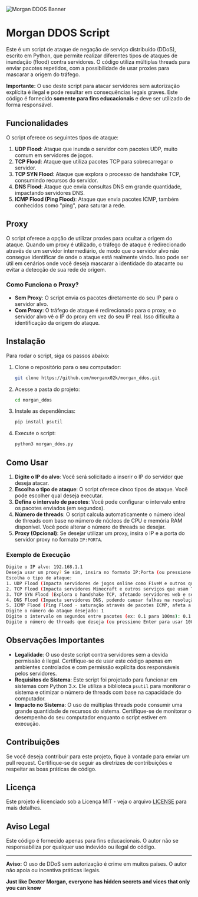 ![Morgan DDOS Banner](https://i.postimg.cc/gXHD2NVN/banner.jpg)

# Morgan DDOS Script

Este é um script de ataque de negação de serviço distribuído (DDoS), escrito em Python, que permite realizar diferentes tipos de ataques de inundação (flood) contra servidores. O código utiliza múltiplas threads para enviar pacotes repetidos, com a possibilidade de usar proxies para mascarar a origem do tráfego.

**Importante:** O uso deste script para atacar servidores sem autorização explícita é ilegal e pode resultar em consequências legais graves. Este código é fornecido **somente para fins educacionais** e deve ser utilizado de forma responsável.

## Funcionalidades

O script oferece os seguintes tipos de ataque:

1. **UDP Flood**: Ataque que inunda o servidor com pacotes UDP, muito comum em servidores de jogos.
2. **TCP Flood**: Ataque que utiliza pacotes TCP para sobrecarregar o servidor.
3. **TCP SYN Flood**: Ataque que explora o processo de handshake TCP, consumindo recursos do servidor.
4. **DNS Flood**: Ataque que envia consultas DNS em grande quantidade, impactando servidores DNS.
5. **ICMP Flood (Ping Flood)**: Ataque que envia pacotes ICMP, também conhecidos como "ping", para saturar a rede.

## Proxy

O script oferece a opção de utilizar proxies para ocultar a origem do ataque. Quando um proxy é utilizado, o tráfego de ataque é redirecionado através de um servidor intermediário, de modo que o servidor alvo não consegue identificar de onde o ataque está realmente vindo. Isso pode ser útil em cenários onde você deseja mascarar a identidade do atacante ou evitar a detecção de sua rede de origem.

### Como Funciona o Proxy?

- **Sem Proxy**: O script envia os pacotes diretamente do seu IP para o servidor alvo.
- **Com Proxy**: O tráfego de ataque é redirecionado para o proxy, e o servidor alvo vê o IP do proxy em vez do seu IP real. Isso dificulta a identificação da origem do ataque.

## Instalação

Para rodar o script, siga os passos abaixo:

1. Clone o repositório para o seu computador:
   ```bash
   git clone https://github.com/morganx02k/morgan_ddos.git
   ```

2. Acesse a pasta do projeto:
   ```bash
   cd morgan_ddos
   ```

3. Instale as dependências:
   ```bash
   pip install psutil
   ```

4. Execute o script:
   ```bash
   python3 morgan_ddos.py
   ```

## Como Usar

1. **Digite o IP do alvo**: Você será solicitado a inserir o IP do servidor que deseja atacar.
2. **Escolha o tipo de ataque**: O script oferece cinco tipos de ataque. Você pode escolher qual deseja executar.
3. **Defina o intervalo de pacotes**: Você pode configurar o intervalo entre os pacotes enviados (em segundos).
4. **Número de threads**: O script calcula automaticamente o número ideal de threads com base no número de núcleos de CPU e memória RAM disponível. Você pode alterar o número de threads se desejar.
5. **Proxy (Opcional)**: Se desejar utilizar um proxy, insira o IP e a porta do servidor proxy no formato `IP:PORTA`.

### Exemplo de Execução

```bash
Digite o IP alvo: 192.168.1.1
Deseja usar um proxy? Se sim, insira no formato IP:Porta (ou pressione Enter para não usar): 192.168.0.2:8080
Escolha o tipo de ataque:
1. UDP Flood (Impacta servidores de jogos online como FiveM e outros que usam UDP)
2. TCP Flood (Impacta servidores Minecraft e outros serviços que usam TCP)
3. TCP SYN Flood (Explora o handshake TCP, afetando servidores web e serviços de rede)
4. DNS Flood (Impacta servidores DNS, podendo causar falhas na resolução de nomes)
5. ICMP Flood (Ping Flood - saturação através de pacotes ICMP, afeta a disponibilidade geral)
Digite o número do ataque desejado: 1
Digite o intervalo em segundos entre pacotes (ex: 0.1 para 100ms): 0.1
Digite o número de threads que deseja (ou pressione Enter para usar 1000): 100
```

## Observações Importantes

- **Legalidade**: O uso deste script contra servidores sem a devida permissão é ilegal. Certifique-se de usar este código apenas em ambientes controlados e com permissão explícita dos responsáveis pelos servidores.
- **Requisitos de Sistema**: Este script foi projetado para funcionar em sistemas com Python 3.x. Ele utiliza a biblioteca `psutil` para monitorar o sistema e otimizar o número de threads com base na capacidade do computador.
- **Impacto no Sistema**: O uso de múltiplas threads pode consumir uma grande quantidade de recursos do sistema. Certifique-se de monitorar o desempenho do seu computador enquanto o script estiver em execução.

## Contribuições

Se você deseja contribuir para este projeto, fique à vontade para enviar um pull request. Certifique-se de seguir as diretrizes de contribuições e respeitar as boas práticas de código.

## Licença

Este projeto é licenciado sob a Licença MIT - veja o arquivo [LICENSE](LICENSE) para mais detalhes.

## Aviso Legal

Este código é fornecido apenas para fins educacionais. O autor não se responsabiliza por qualquer uso indevido ou ilegal do código.

---

**Aviso:** O uso de DDoS sem autorização é crime em muitos países. O autor não apoia ou incentiva práticas ilegais.


**Just like Dexter Morgan, everyone has hidden secrets and vices that only you can know**
